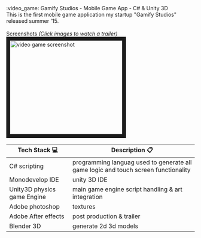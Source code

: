 <html>
  <head>
  </head>
  <body>
    :video_game: Gamify Studios - Mobile Game App - C# & Unity 3D <br>
    This is the first mobile game application my startup "Gamify Studios" released summer '15. <br><br>
    Screenshots <i>(Click images to watch a trailer)</i> <br>
    <a href="http://www.youtube.com/watch?feature=player_embedded&v=o2_uT8qcJys" 
    target="_blank"><img src="https://cdn.apkmonk.com/images/com.GamifyStudios.SuperHeroJump.png" 
    alt="video game screenshot" width="300" height="250" border="10" /></a>
    
  </body>
</html>

Tech Stack :computer: | Description :clipboard:
    --- | ---
    C# scripting | programming languag used to generate all game logic and touch screen functionality
    Monodevelop IDE | unity 3D IDE
    Unity3D physics game Engine | main game engine script handling & art integration
    Adobe photoshop | textures
    Adobe After effects | post production & trailer
    Blender 3D | generate 2d 3d models
